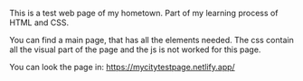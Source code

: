 This is a test web page of my hometown. Part of my learning process of HTML and CSS.

You can find a main page, that has all the elements needed. The css contain all the visual part of the page and the js is not worked for this page.

You can look the page in: https://mycitytestpage.netlify.app/

